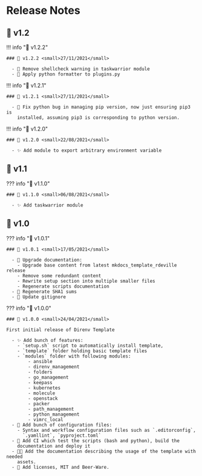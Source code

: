 <!-- BEGIN MKDOCS TEMPLATE -->
<!--
WARNING, DO NOT UPDATE CONTENT BETWEEN MKDOCS TEMPLATE TAG !
Modified content will be overwritten when updating
-->

# Release Notes

<!-- END MKDOCS TEMPLATE -->

## 🔖 v1.2

!!! info "🔖 v1.2.2"

    ### 🔖 v1.2.2 <small>27/11/2021</small>

      - 🚨 Remove shellcheck warning in taskwarrior module
      - 💚 Apply python formatter to plugins.py

!!! info "🔖 v1.2.1"

    ### 🔖 v1.2.1 <small>27/11/2021</small>

      - 🐛 Fix python bug in managing pip version, now just ensuring pip3 is
        installed, assuming pip3 is corresponding to python version.

!!! info "🔖 v1.2.0"

    ### 🔖 v1.2.0 <small>22/08/2021</small>

      - ✨ Add module to export arbitrary environment variable

## 🔖 v1.1

??? info "🔖 v1.1.0"

    ### 🔖 v1.1.0 <small>06/08/2021</small>

      - ✨ Add taskwarrior module

## 🔖 v1.0

??? info "🔖 v1.0.1"

    ### 🔖 v1.0.1 <small>17/05/2021</small>

      - 📝 Upgrade documentation:
        - Upgrade base content from latest mkdocs_template_rdeville release
        - Remove some redundant content
        - Rewrite setup section into multiple smaller files
        - Regenerate scripts documentation
      - 🔧 Regenerate SHA1 sums
      - 🙈 Update gitignore

??? info "🔖 v1.0.0"

    ### 🔖 v1.0.0 <small>24/04/2021</small>

    First initial release of Direnv Template

      - ✨ Add bunch of features:
        - `setup.sh` script to automatically install template,
        - `template` folder holding basic template files
        - `modules` folder with following modules:
            - ansible
            - direnv_management
            - folders
            - go_management
            - keepass
            - kubernetes
            - molecule
            - openstack
            - packer
            - path_management
            - python_management
            - vimrc_local
      - 🔧 Add bunch of configuration files:
        - Syntax and workflow configuration files such as `.editorconfig`,
          `.yamllint`, `pyproject.toml`
      - 👷 Add CI which test the scripts (bash and python), build the
        documentation and deploy it
      - 📝🍱 Add the documentation describing the usage of the template with needed
        assets.
      - 📄 Add licenses, MIT and Beer-Ware.

